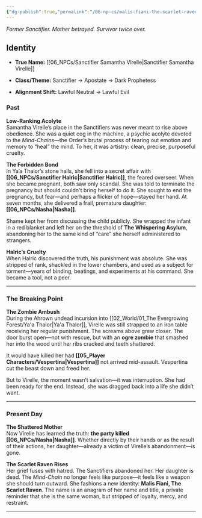 ```yaml
---
{"dg-publish":true,"permalink":"/06-np-cs/malis-fiani-the-scarlet-raven/"}
---
```


_Former Sanctifier. Mother betrayed. Survivor twice over._

## Identity

- **True Name:** [[06_NPCs/Sanctifier Samantha Virelle\|Sanctifier Samantha Virelle]]
    
- **Class/Theme:** Sanctifier → Apostate → Dark Prophetess
    
- **Alignment Shift:** Lawful Neutral → Lawful Evil

### **Past**

**Low-Ranking Acolyte**  
Samantha Virelle’s place in the Sanctifiers was never meant to rise above obedience. She was a quiet cog in the machine, a psychic acolyte devoted to the _Mind-Chains_—the Order’s brutal process of tearing out emotion and memory to “heal” the mind. To her, it was artistry: clean, precise, purposeful cruelty.

**The Forbidden Bond**  
In Ya’a Thalor’s stone halls, she fell into a secret affair with **[[06_NPCs/Sanctifier Halric\|Sanctifier Halric]]**, the feared overseer. When she became pregnant, both saw only scandal. She was told to terminate the pregnancy but should couldn't bring herself to do it. She sought to end the pregnancy, but fear—and perhaps a flicker of hope—stayed her hand. At seven months, she delivered a frail, premature daughter: **[[06_NPCs/Nasha\|Nasha]]**.

Shame kept her from discussing the child publicly. She wrapped the infant in a red blanket and left her on the threshold of **The Whispering Asylum**, abandoning her to the same kind of “care” she herself administered to strangers.

**Halric’s Cruelty**  
When Halric discovered the truth, his punishment was absolute. She was stripped of rank, shackled in the lower chambers, and used as a subject for torment—years of binding, beatings, and experiments at his command. She became a tool, not a peer.

---

### **The Breaking Point**

**The Zombie Ambush**  
During the Ahrown undead incursion into [[02_World/01_The Evergrowing Forest/Ya'a Thalor\|Ya'a Thalor]], Virelle was still strapped to an iron table receiving her regular punishment. The screams above grew closer. The door burst open—not with rescue, but with an **ogre zombie** that smashed her into the wood until her ribs cracked and teeth shattered.

It would have killed her had **[[05_Player Characters/Vespertina\|Vespertina]]** not arrived mid-assault. Vespertina cut the beast down and freed her.

But to Virelle, the moment wasn’t salvation—it was interruption. She had been ready for the end. Instead, she was dragged back into a life she didn’t want.

---

### **Present Day**

**The Shattered Mother**  
Now Virelle has learned the truth: **the party killed [[06_NPCs/Nasha\|Nasha]]**. Whether directly by their hands or as the result of their actions, her daughter—already a victim of Virelle’s abandonment—is gone.

**The Scarlet Raven Rises**  
Her grief fuses with hatred. The Sanctifiers abandoned her. Her daughter is dead. The _Mind-Chain_ no longer feels like purpose—it feels like a weapon she should turn outward. She fashions a new identity: **Malis Fiani, The Scarlet Raven**. The name is an anagram of her name and title, a private reminder that she is the same woman, but stripped of loyalty, mercy, and restraint.



---
